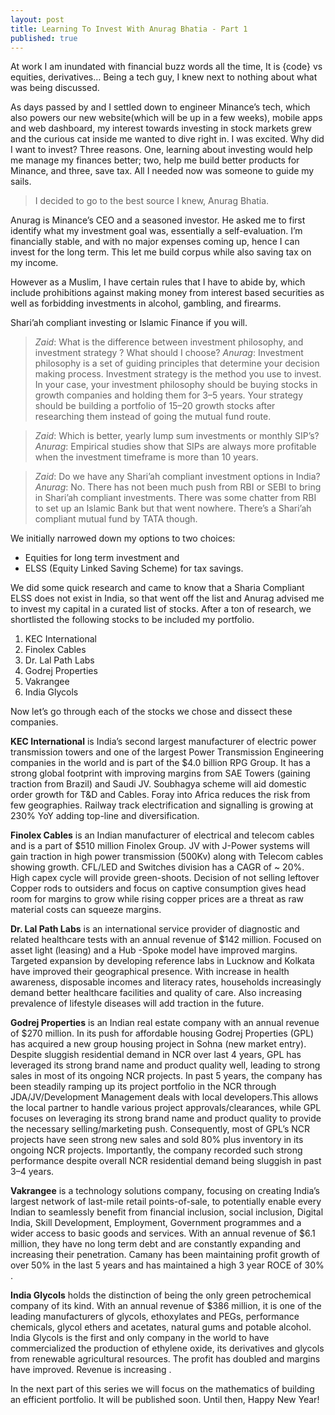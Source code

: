```yaml
---
layout: post
title: Learning To Invest With Anurag Bhatia - Part 1
published: true
---
```


At work I am inundated with financial buzz words all the time, It is {code} vs equities, derivatives… Being a tech guy, I knew next to nothing about what was being discussed.

As days passed by and I settled down to engineer Minance’s tech, which also powers our new website(which will be up in a few weeks), mobile apps and web dashboard, my interest towards investing in stock markets grew and the curious cat inside me wanted to dive right in. I was excited. Why did I want to invest? Three reasons. One, learning about investing would help me manage my finances better; two, help me build better products for Minance, and three, save tax. All I needed now was someone to guide my sails.

>I decided to go to the best source I knew, Anurag Bhatia.

Anurag is Minance’s CEO and a seasoned investor. He asked me to first identify what my investment goal was, essentially a self-evaluation. I’m financially stable, and with no major expenses coming up, hence I can invest for the long term. This let me build corpus while also saving tax on my income.

However as a Muslim, I have certain rules that I have to abide by, which include prohibitions against making money from interest based securities as well as forbidding investments in alcohol, gambling, and firearms.

Shari’ah compliant investing or Islamic Finance if you will.


>*Zaid*: What is the difference between investment philosophy, and investment strategy ? What should I choose?
>*Anurag*: Investment philosophy is a set of guiding principles that determine your decision making process. Investment strategy is the method you use to invest. In your case, your investment philosophy should be buying stocks in growth companies and holding them for 3–5 years. Your strategy should be building a portfolio of 15–20 growth stocks after researching them instead of going the mutual fund route.

>*Zaid*: Which is better, yearly lump sum investments or monthly SIP’s?
>*Anurag*: Empirical studies show that SIPs are always more profitable when the investment timeframe is more than 10 years.

>*Zaid*: Do we have any Shari’ah compliant investment options in India?
>*Anurag*: No. There has not been much push from RBI or SEBI to bring in Shari’ah compliant investments. There was some chatter from RBI to set up an Islamic Bank but that went nowhere. There’s a Shari’ah compliant mutual fund by TATA though.

We initially narrowed down my options to two choices:
- Equities for long term investment and
- ELSS (Equity Linked Saving Scheme) for tax savings.

We did some quick research and came to know that a Sharia Compliant ELSS does not exist in India, so that went off the list and Anurag advised me to invest my capital in a curated list of stocks. After a ton of research, we shortlisted the following stocks to be included my portfolio.

1. KEC International
2. Finolex Cables
3. Dr. Lal Path Labs
4. Godrej Properties
5. Vakrangee
6. India Glycols

Now let’s go through each of the stocks we chose and dissect these companies.

**KEC International** is India’s second largest manufacturer of electric power transmission towers and one of the largest Power Transmission Engineering companies in the world and is part of the $4.0 billion RPG Group.
It has a strong global footprint with improving margins from SAE Towers (gaining traction from Brazil) and Saudi JV. Soubhagya scheme will aid domestic order growth for T&D and Cables. Foray into Africa reduces the risk from few geographies. Railway track electrification and signalling is growing at 230% YoY adding top-line and diversification.

**Finolex Cables** is an Indian manufacturer of electrical and telecom cables and is a part of $510 million Finolex Group. JV with J-Power systems will gain traction in high power transmission (500Kv) along with Telecom cables showing growth. CFL/LED and Switches division has a CAGR of ~ 20%. High capex cycle will provide green-shoots. Decision of not selling leftover Copper rods to outsiders and focus on captive consumption gives head room for margins to grow while rising copper prices are a threat as raw material costs can squeeze margins.

**Dr. Lal Path Labs** is an international service provider of diagnostic and related healthcare tests with an annual revenue of $142 million. Focused on asset light (leasing) and a Hub -Spoke model have improved margins. Targeted expansion by developing reference labs in Lucknow and Kolkata have improved their geographical presence. With increase in health awareness, disposable incomes and literacy rates, households increasingly demand better healthcare facilities and quality of care. Also increasing prevalence of lifestyle diseases will add traction in the future.

**Godrej Properties** is an Indian real estate company with an annual revenue of $270 million. In its push for affordable housing Godrej Properties (GPL) has acquired a new group housing project in Sohna (new market entry). Despite sluggish residential demand in NCR over last 4 years, GPL has leveraged its strong brand name and product quality well, leading to strong sales in most of its ongoing NCR projects. In past 5 years, the company has been steadily ramping up its project portfolio in the NCR through JDA/JV/Development Management deals with local developers.This allows the local partner to handle various project approvals/clearances, while GPL focuses on leveraging its strong brand name and product quality to provide the necessary selling/marketing push. Consequently, most of GPL’s NCR projects have seen strong new sales and sold 80% plus inventory in its ongoing NCR projects. Importantly, the company recorded such strong performance despite overall NCR residential demand being sluggish in past 3–4 years.

**Vakrangee** is a technology solutions company, focusing on creating India’s largest network of last-mile retail points-of-sale, to potentially enable every Indian to seamlessly benefit from financial inclusion, social inclusion, Digital India, Skill Development, Employment, Government programmes and a wider access to basic goods and services. With an annual revenue of $6.1 million, they have no long term debt and are constantly expanding and increasing their penetration. Camany has been maintaining profit growth of over 50% in the last 5 years and has maintained a high 3 year ROCE of 30% .

**India Glycols** holds the distinction of being the only green petrochemical company of its kind. With an annual revenue of $386 million, it is one of the leading manufacturers of glycols, ethoxylates and PEGs, performance chemicals, glycol ethers and acetates, natural gums and potable alcohol. India Glycols is the first and only company in the world to have commercialized the production of ethylene oxide, its derivatives and glycols from renewable agricultural resources. The profit has doubled and margins have improved. Revenue is increasing .

In the next part of this series we will focus on the mathematics of building an efficient portfolio. It will be published soon. Until then, Happy New Year!
